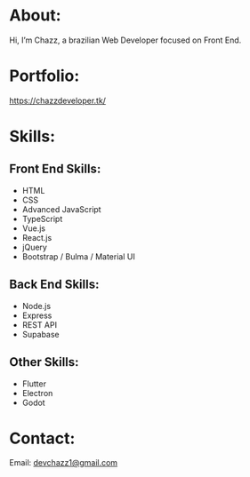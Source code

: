 # About:
Hi, I’m Chazz, a brazilian Web Developer focused on Front End.

# Portfolio:
https://chazzdeveloper.tk/

# Skills:
## Front End Skills:
- HTML
- CSS
- Advanced JavaScript
- TypeScript
- Vue.js
- React.js
- jQuery 
- Bootstrap / Bulma / Material UI
## Back End Skills:
- Node.js
- Express
- REST API
- Supabase
## Other Skills:
- Flutter
- Electron
- Godot

# Contact:
Email: devchazz1@gmail.com

<!---
devchazz/devchazz is a ✨ special ✨ repository because its `README.md` (this file) appears on your GitHub profile.
You can click the Preview link to take a look at your changes.
--->

